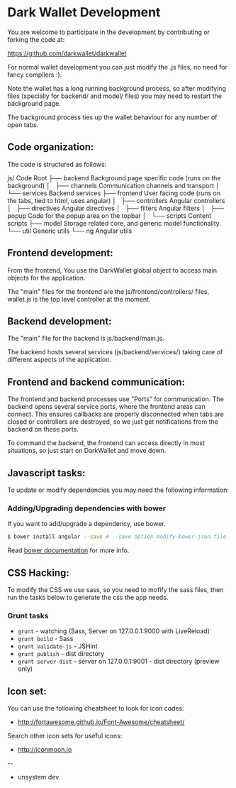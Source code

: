 Dark Wallet Development
==========

You are welcome to participate in the development by contributing or forking the code at:

https://github.com/darkwallet/darkwallet

For normal wallet development you can just modify the .js files, no need for fancy compilers :).

Note the wallet has a long running background process, so after modifying files (specially for 
backend/ and model/ files) you may need to restart the background page.

The background process ties up the wallet behaviour for any number of open tabs.

Code organization:
-----------

The code is structured as follows:

js/			Code Root
├── backend		Background page specific code (runs on the background)
│   ├── channels	Communication channels and transport
│   └── services	Backend services
├── frontend		User facing code (runs on the tabs, tied to html, uses angular)
│   ├── controllers	Angular controllers
│   ├── directives	Angular directives
│   ├── filters		Angular filters
│   ├── popup		Code for the popup area on the topbar
│   └── scripts		Content scripts
├── model		Storage related core, and generic model functionality.
└── util		Generic utils
    └── ng		Angular utils


Frontend development:
-----------
From the frontend, You use the DarkWallet global object to access main objects for the
application.

The "main" files for the frontend are the js/frontend/controllers/ files, wallet.js is the
top level controller at the moment.

Backend development:
-----------
The "main" file for the backend is js/backend/main.js.

The backend hosts several services (js/backend/services/) taking care of different aspects
of the application.

Frontend and backend communication:
-----------

The frontend and backend processes use "Ports" for communication. The backend opens several service
ports, where the frontend areas can connect. This ensures callbacks are properly disconnected when
tabs are closed or controllers are destroyed, so we just get notifications from the backend on these
ports.

To command the backend, the frontend can access directly in most situations, so just start on DarkWallet
and move down.

Javascript tasks:
-----------

To update or modify dependencies you may need the following information:

### Adding/Upgrading dependencies with bower
If you want to add/upgrade a dependency, use bower.

```bash
$ bower install angular --save # --save option modify bower.json file
```

Read [bower documentation](http://bower.io) for more info.


CSS Hacking:
-----------

To modify the CSS we use sass, so you need to mofify the sass files, then run
the tasks below to generate the css the app needs.


### Grunt tasks

* `grunt` - watching (Sass, Server on 127.0.0.1:9000 with LiveReload)
* `grunt build` - Sass
* `grunt validate-js` - JSHint
* `grunt publish` - dist directory
* `grunt server-dist` - server on 127.0.0.1:9001 - dist directory (preview only)

Icon set:
-----------

You can use the following cheatsheet to look for icon codes: 

 - http://fortawesome.github.io/Font-Awesome/cheatsheet/

Search other icon sets for useful icons:

 - http://iconmoon.io

--

 - unsystem dev
